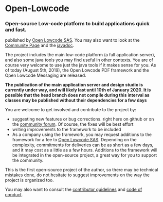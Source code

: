 # Open-Lowcode
### Open-source Low-code platform to build applications quick and fast.

published by [Open Lowcode SAS](https://openlowcode.com). You may also want to look at the [Community Page](https://openlowcode.org) and the [javadoc](https://openlowcode.org/javadoc/).

The project includes the main low-code platform (a full application server), and also some java tools you may find useful in other contexts. You are of course very welcome to use just the java tools if it makes sense for you. As of today (August 5th, 2019), the Open Lowcode PDF framework and the Open Lowcode Messaging are released.

**The publication of the main application server and design studio is currently under way, and will likely last until 10th of January 2020. It is possible that the head branch does not compile during this interval as classes may be published without their dependencies for a few days**

You are welcome to get involved and contribute to the project by:
* suggesting new features or bug corrections. right here on github or on the [community forum](https://openlowcode.org/open-lowcode-forum/). Of course, the fixes will be best effort
* writing improvements to the framework to be included
* As a company using the framework, you may request additions to the framework for a fee to [Open Lowcode SAS](https://openlowcode.com). Depending on the complexity, commitments for deliveries can be as short as a few days, and it may cost as a little as a few hours. Additions to the framework will be integrated  in the open-source project, a great way for you to support the community.

This is the first open-source project of the author, so there may be technical mistakes done, do not hesitate to suggest improvements on the way the project is organized too.

You may also want to consult the [contributor guidelines](https://github.com/openlowcode/Open-Lowcode/blob/master/CONTRIBUTING.md) and [code of conduct](https://github.com/openlowcode/Open-Lowcode/blob/master/CODE_OF_CONDUCT.md).
